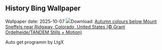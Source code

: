 ## History Bing Wallpaper
Wallpaper date: 2025-10-07
![](https://www.bing.com/th?id=OHR.RidgwayAspens_EN-GB4884464302_UHD.jpg&w=1000)Download: [Autumn colours below Mount Sneffels near Ridgway, Colorado, United States (© Grant Ordelheide/TANDEM Stills + Motion)](https://www.bing.com/th?id=OHR.RidgwayAspens_EN-GB4884464302_UHD.jpg)

Auto get programm by LtgX
